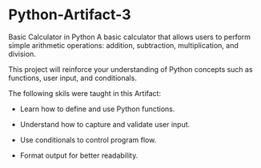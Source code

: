 # Python-Artifact-3
Basic Calculator in Python
A basic calculator that allows users to perform simple arithmetic operations: addition, subtraction, multiplication, and division. 

This project will reinforce your understanding of Python concepts such as functions, user input, and conditionals.

The following skils were taught in this Artifact:

- Learn how to define and use Python functions.

- Understand how to capture and validate user input.

- Use conditionals to control program flow.

- Format output for better readability.
